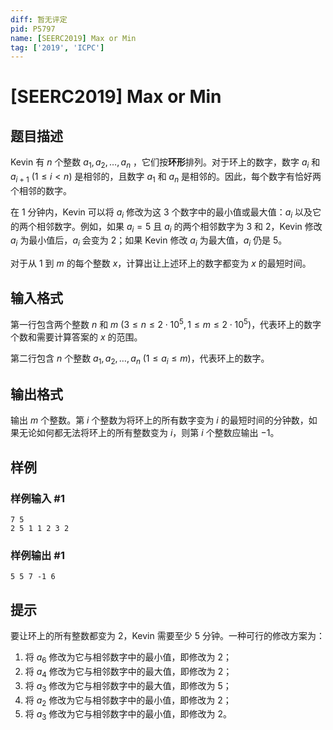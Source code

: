 ```yaml
---
diff: 暂无评定
pid: P5797
name: [SEERC2019] Max or Min
tag: ['2019', 'ICPC']
---
```

# [SEERC2019] Max or Min
## 题目描述

Kevin 有 $n$ 个整数 $a_1, a_2, \dots, a_n$ ，它们按**环形**排列。对于环上的数字，数字 $a_i$ 和 $a_{i+1} \ (1 \leq i < n)$ 是相邻的，且数字 $a_1$ 和 $a_n$ 是相邻的。因此，每个数字有恰好两个相邻的数字。

在 $1$ 分钟内，Kevin 可以将 $a_i$ 修改为这 $3$ 个数字中的最小值或最大值：$a_i$ 以及它的两个相邻数字。例如，如果 $a_i=5$ 且 $a_i$ 的两个相邻数字为 $3$ 和 $2$，Kevin 修改 $a_i$ 为最小值后，$a_i$ 会变为 $2$；如果 Kevin 修改 $a_i$ 为最大值，$a_i$ 仍是 $5$。

对于从 $1$ 到 $m$ 的每个整数 $x$，计算出让上述环上的数字都变为 $x$ 的最短时间。
## 输入格式

第一行包含两个整数 $n$ 和 $m \ (3 \leq n \leq 2 \cdot 10^5, 1 \leq m \leq 2 \cdot 10^5)$，代表环上的数字个数和需要计算答案的 $x$ 的范围。

第二行包含 $n$ 个整数 $a_1, a_2, \dots, a_n \ (1 \leq a_i \leq m)$，代表环上的数字。
## 输出格式

输出 $m$ 个整数。第 $i$ 个整数为将环上的所有数字变为 $i$ 的最短时间的分钟数，如果无论如何都无法将环上的所有整数变为 $i$，则第 $i$ 个整数应输出 $-1$。
## 样例

### 样例输入 #1
```
7 5
2 5 1 1 2 3 2
```
### 样例输出 #1
```
5 5 7 -1 6
```
## 提示

要让环上的所有整数都变为 $2$，Kevin 需要至少 $5$ 分钟。一种可行的修改方案为：

1. 将 $a_6$ 修改为它与相邻数字中的最小值，即修改为 $2$；
2. 将 $a_4$ 修改为它与相邻数字中的最大值，即修改为 $2$；
3. 将 $a_3$ 修改为它与相邻数字中的最大值，即修改为 $5$；
4. 将 $a_2$ 修改为它与相邻数字中的最小值，即修改为 $2$；
5. 将 $a_3$ 修改为它与相邻数字中的最小值，即修改为 $2$。
